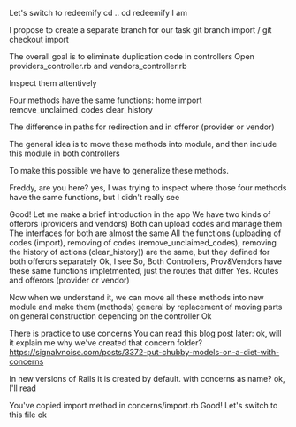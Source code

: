 Let's switch to redeemify
cd ..
cd redeemify I am

I propose to create a separate branch for our task
git branch import / git checkout import   

The overall goal is to eliminate duplication code in controllers
Open providers_controller.rb and vendors_controller.rb

Inspect them attentively

Four methods have the same functions:
    home
    import
    remove_unclaimed_codes
    clear_history

The difference in paths for redirection and in offeror (provider or vendor)

The general idea is to move these methods into module, and then include this
module in both controllers

To make this possible we have to generalize these methods.

Freddy, are you here?  yes, I was trying to inspect where those four methods have the
same functions, but I didn't really see

Good! Let me make a brief introduction in the app
We have two kinds of offerors (providers and vendors)
Both can upload codes and manage them
The interfaces for both are almost the same
All the functions (uploading of codes (import), removing of codes (remove_unclaimed_codes),
removing the history of actions (clear_history)) are the same, but they
defined for both offerors separately                                   Ok, I see
So, Both Controllers, Prov&Vendors have these same functions impletmented, just the
routes that differ
Yes. Routes and offerors (provider or vendor)

Now when we understand it, we can move all these methods into new module and
make them (methods) general by replacement of moving parts on general construction
depending on the controller  Ok

There is practice to use concerns
You can read this blog post later: ok, will it explain me why we've created that concern folder?
    https://signalvnoise.com/posts/3372-put-chubby-models-on-a-diet-with-concerns

In new versions of Rails it is created by default. with concerns as name? ok, I'll read

You've copied import method in concerns/import.rb
Good! Let's switch to this file   ok


